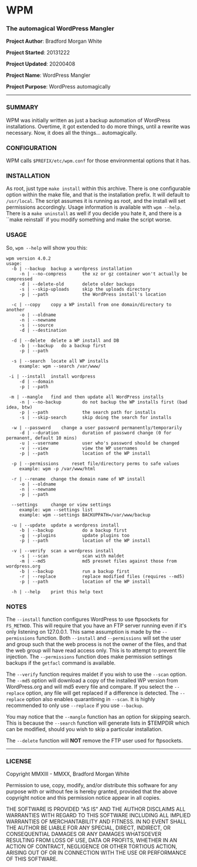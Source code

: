 # WPM

### The automagical WordPress Mangler

**Project Author**: Bradford Morgan White

**Project Started**: 20131222

**Project Updated**: 20200408

**Project Name**: WordPress Mangler

**Project Purpose**: WordPress automagically

---

### SUMMARY

WPM was initially written as just a backup automation of WordPress installations. Overtime, it got extended to do more things, until a rewrite was necessary. Now, it does all the things... automagically.

### CONFIGURATION

WPM calls `$PREFIX/etc/wpm.conf` for those environmental options that it has.

### INSTALLATION

As root, just type `make install` within this archive. There is one configurable option within the make file, and that is the installation prefix. It will default to `/usr/local`. The script assumes it is running as root, and the install will set permissions accordingly. Usage information is available with `wpm --help`. There is a `make uninstall` as well if you decide you hate it, and there is a ``make reinstall` if you modify something and make the script worse.

### USAGE

So, `wpm --help` will show you this:

```
wpm version 4.0.2
usage:
  -b | --backup	 backup a wordpress installation 
	 -n | --no-compress    	 the xz or gz container won't actually be compressed 
	 -d | --delete-old     	 delete older backups 
	 -s | --skip-uploads   	 skip the uploads directory 
	 -p | --path           	 the WordPress install's location 

  -c | --copy	 copy a WP install from one domain/directory to another 
	 -o | --oldname 
	 -n | --newname 
	 -s | --source 
	 -d | --destination 

  -d | --delete	 delete a WP install and DB 
	 -b | --backup	 do a backup first 
	 -p | --path 

  -s | --search	 locate all WP installs 
	 example: wpm --search /var/www/ 

 -i | --install	 install wordpress 
	 -d | --domain 
	 -p | --path 

 -m | --mangle	 find and then update all WordPress installs 
	 -n | --no-backup      	 do not backup the WP installs first (bad idea, btw) 
	 -p | --path           	 the search path for installs 
	 -s | --skip-search    	 skip doing the search for installs 

  -w | --password	 change a user password permanently/temporarily 
	 -d | --duration       	 duration of password change (0 for permanent, default 10 mins) 
	 -u | --username       	 user who's password should be changed 
	 -v | --view           	 view the WP usernames 
	 -p | --path           	 location of the WP install 

  -p | --permissions	 reset file/directory perms to safe values 
	 example: wpm -p /var/www/html 

  -r | --rename	 change the domain name of WP install 
	 -o | --oldname 
	 -n | --newname 
	 -p | --path 

  --settings	 change or view settings 
	 example: wpm --settings list 
	 example: wpm --settings BACKUPPATH=/var/www/backup 

  -u | --update	 update a wordpress install 
	 -b | --backup         	 do a backup first 
	 -g | --plugins        	 update plugins too 
	 -p | --path           	 location of the WP install 

  -v | --verify	 scan a wordpress install 
	 -s | --scan           	 scan with maldet 
	 -m | --md5            	 md5 presnet files against those from wordpress.org 
	 -b | --backup         	 run a backup first 
	 -r | --replace        	 replace modified files (requires --md5) 
	 -p | --path           	 location of the WP install 

  -h | --help	 print this help text
```

### NOTES

The `--install` function configures WordPress to use ftpsockets for `FS_METHOD`. This will require that you have an FTP server running even if it's only listening on 127.0.0.1. This same assumption is made by the `--permissions` function. Both `--install` and `--permissions` will set the user and group such that the web process is not the owner of the files, and that the web group will have read access only. This is to attempt to prevent file injection. The `--permissions` function does make permission settings backups if the `getfacl` command is available.

The `--verify` function requires maldet if you wish to use the `--scan` option. The `--md5` option will download a copy of the installed WP version from WordPress.org and will md5 every file and compare. If you select the `--replace` option, any file will get replaced if a difference is detected. The `--replace` option also enables quarantining in `--scan`. It is highly recommended to only use `--replace` if you use `--backup`.

You may notice that the `--mangle` function has an option for skipping search. This is because the `--search` function will generate lists in $TEMPDIR which can be modified, should you wish to skip a particular installation.

The `--delete` function will **NOT** remove the FTP user used for ftpsockets.

---

### LICENSE

Copyright MMXIII - MMXX, Bradford Morgan White

Permission to use, copy, modify, and/or distribute this software for any purpose with or without fee is hereby granted, provided that the above copyright notice and this permission notice appear in all copies.

THE SOFTWARE IS PROVIDED "AS IS" AND THE AUTHOR DISCLAIMS ALL WARRANTIES WITH REGARD TO THIS SOFTWARE INCLUDING ALL IMPLIED WARRANTIES OF MERCHANTABILITY AND FITNESS. IN NO EVENT SHALL THE AUTHOR BE LIABLE FOR ANY SPECIAL, DIRECT, INDIRECT, OR CONSEQUENTIAL DAMAGES OR ANY DAMAGES WHATSOEVER RESULTING FROM LOSS OF USE, DATA OR PROFITS, WHETHER IN AN ACTION OF CONTRACT, NEGLIGENCE OR OTHER TORTIOUS ACTION, ARISING OUT OF OR IN CONNECTION WITH THE USE OR PERFORMANCE OF THIS SOFTWARE.
